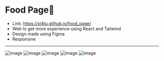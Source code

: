 # Food Page🌮
- Link: https://xi4tu.github.io/food_page/
- Web to get more experience using React and Tailwind
- Design made using Figma
- Responsive
<hr/>

![image](https://user-images.githubusercontent.com/59847094/189538610-b301006c-7c75-439c-945e-784117f1b5bd.png)
![image](https://user-images.githubusercontent.com/59847094/189538673-ae1f245e-cc3b-4a1a-88d9-bea9a167a7e8.png)
![image](https://user-images.githubusercontent.com/59847094/189538699-b261272b-16ed-4353-af01-fa93256a6803.png)
![image](https://user-images.githubusercontent.com/59847094/189538751-2c8a57ff-c598-46bc-b779-af232946a226.png)
![image](https://user-images.githubusercontent.com/59847094/189538763-797783ae-08f2-411e-a498-ef30d266dcd4.png)

